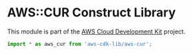 # AWS::CUR Construct Library


This module is part of the [AWS Cloud Development Kit](https://github.com/aws/aws-cdk) project.

```ts nofixture
import * as aws_cur from 'aws-cdk-lib/aws-cur';
```
